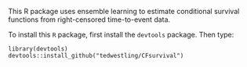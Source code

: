 This R package uses ensemble learning to estimate conditional survival functions from right-censored time-to-event data.

To install this `R` package, first install the `devtools` package. Then type:

```
library(devtools)
devtools::install_github("tedwestling/CFsurvival")
```
